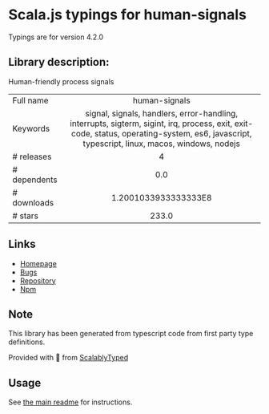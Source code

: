 
# Scala.js typings for human-signals

Typings are for version 4.2.0

## Library description:
Human-friendly process signals

|                    |                 |
| ------------------ | :-------------: |
| Full name          | human-signals |
| Keywords           | signal, signals, handlers, error-handling, interrupts, sigterm, sigint, irq, process, exit, exit-code, status, operating-system, es6, javascript, typescript, linux, macos, windows, nodejs |
| # releases         | 4 |
| # dependents       | 0.0 |
| # downloads        | 1.2001033933333333E8 |
| # stars            | 233.0 |

## Links
- [Homepage](https://www.github.com/ehmicky/human-signals)
- [Bugs](https://github.com/ehmicky/human-signals/issues)
- [Repository](https://github.com/ehmicky/human-signals)
- [Npm](https://www.npmjs.com/package/human-signals)
    


## Note
This library has been generated from typescript code from first party type definitions.

Provided with :purple_heart: from [ScalablyTyped](https://github.com/oyvindberg/ScalablyTyped)

## Usage
See [the main readme](../../readme.md) for instructions.


